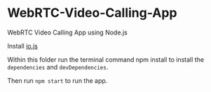 # WebRTC-Video-Calling-App
WebRTC Video Calling App using Node.js

Install [io.js](https://nodejs.org/en/)

Within this folder run the terminal command npm install to install the `dependencies` and `devDependencies`.

Then run `npm start` to run the app.
